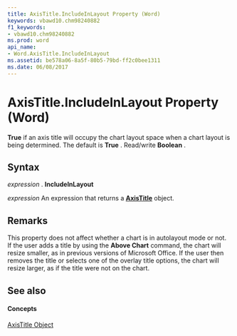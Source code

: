 ```yaml
---
title: AxisTitle.IncludeInLayout Property (Word)
keywords: vbawd10.chm98240882
f1_keywords:
- vbawd10.chm98240882
ms.prod: word
api_name:
- Word.AxisTitle.IncludeInLayout
ms.assetid: be578a06-8a5f-80b5-79bd-ff2c0bee1311
ms.date: 06/08/2017
---
```



# AxisTitle.IncludeInLayout Property (Word)

 **True** if an axis title will occupy the chart layout space when a chart layout is being determined. The default is **True** . Read/write **Boolean** .


## Syntax

 _expression_ . **IncludeInLayout**

 _expression_ An expression that returns a **[AxisTitle](axistitle-object-word.md)** object.


## Remarks

This property does not affect whether a chart is in autolayout mode or not. If the user adds a title by using the **Above Chart** command, the chart will resize smaller, as in previous versions of Microsoft Office. If the user then removes the title or selects one of the overlay title options, the chart will resize larger, as if the title were not on the chart.


## See also


#### Concepts


[AxisTitle Object](axistitle-object-word.md)

